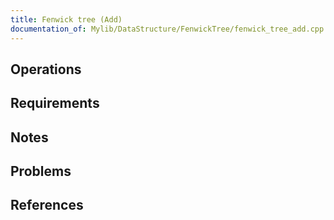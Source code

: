 ```yaml
---
title: Fenwick tree (Add)
documentation_of: Mylib/DataStructure/FenwickTree/fenwick_tree_add.cpp
---
```


## Operations

## Requirements

## Notes

## Problems

## References
